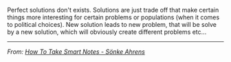 Perfect solutions don't exists. Solutions are just trade off that make certain things more interesting for certain problems or populations (when it comes to political choices). New solution leads to new problem, that will be solve by a new solution, which will obviously create different problems etc...

---
*From: [How To Take Smart Notes - Sönke Ahrens](How%20To%20Take%20Smart%20Notes%20-%20Sönke%20Ahrens.md)*
